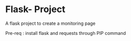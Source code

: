 # Flask- Project
A flask project to create a monitoring page 

Pre-req :
 install flask and requests through PIP command
